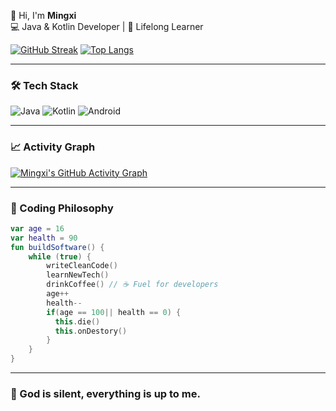 👋 Hi, I'm **Mingxi**  
💻 Java & Kotlin Developer | 🌱 Lifelong Learner  

[![GitHub Streak](https://streak-stats.demolab.com/?user=dartcv)](https://git.io/streak-stats)
[![Top Langs](https://github-readme-stats.vercel.app/api/top-langs/?username=dartcv&layout=compact&hide=html,css)](https://github.com/anuraghazra/github-readme-stats)

---

### 🛠 Tech Stack
![Java](https://img.shields.io/badge/Java-ED8B00?style=for-the-badge&logo=openjdk&logoColor=white)
![Kotlin](https://img.shields.io/badge/Kotlin-7F52FF?style=for-the-badge&logo=kotlin&logoColor=white)
![Android](https://img.shields.io/badge/Android-3DDC84?style=for-the-badge&logo=android&logoColor=white)

---

### 📈 Activity Graph
[![Mingxi's GitHub Activity Graph](https://github-readme-activity-graph.vercel.app/graph?username=dartcv&theme=github-compact&area=true)](https://github.com/ashutosh00710/github-readme-activity-graph)

---

### 🎯 Coding Philosophy
```kotlin
var age = 16
var health = 90
fun buildSoftware() {
    while (true) {
        writeCleanCode()
        learnNewTech()
        drinkCoffee() // ☕️ Fuel for developers
        age++
        health--
        if(age == 100|| health == 0) {
          this.die()
          this.onDestory()
        }
    }
}
```

---

### 💬 God is silent, everything is up to me.
